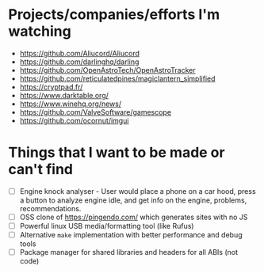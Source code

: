 # Projects/companies/efforts I'm watching
- https://github.com/Aliucord/Aliucord
- https://github.com/darlinghq/darling
- https://github.com/OpenAstroTech/OpenAstroTracker
- https://github.com/reticulatedpines/magiclantern_simplified
- https://cryptpad.fr/
- https://www.darktable.org/
- https://www.winehq.org/news/
- https://github.com/ValveSoftware/gamescope
- https://github.com/ocornut/imgui

# Things that I want to be made or can't find
- [ ] Engine knock analyser - User would place a phone on a car hood, press a button to analyze engine idle, and get info on the engine, problems, recommendations.
- [ ] OSS clone of https://pingendo.com/ which generates sites with no JS
- [ ] Powerful linux USB media/formatting tool (like Rufus) 
- [ ] Alternative `make` implementation with better performance and debug tools
- [ ] Package manager for shared libraries and headers for all ABIs (not code)
